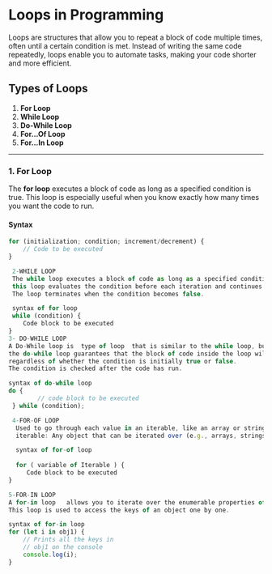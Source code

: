 # Loops in Programming

Loops are structures that allow you to repeat a block of code multiple times, often until a certain condition is met. Instead of writing the same code repeatedly, loops enable you to automate tasks, making your code shorter and more efficient.

## Types of Loops

1. **For Loop**
2. **While Loop**
3. **Do-While Loop**
4. **For...Of Loop**
5. **For...In Loop**

---

### 1. For Loop

The **for loop** executes a block of code as long as a specified condition is true. This loop is especially useful when you know exactly how many times you want the code to run.

#### Syntax
```javascript
for (initialization; condition; increment/decrement) {
    // Code to be executed
}

 2-WHILE LOOP
 The while loop executes a block of code as long as a specified condition is true. 
 this loop evaluates the condition before each iteration and continues running as long as the condition remains true.
 The loop terminates when the condition becomes false.

 syntax of for loop
 while (condition) {
    Code block to be executed
}
3- DO-WHILE LOOP
A Do-While loop is  type of loop  that is similar to the while loop, but with one key difference:
the do-while loop guarantees that the block of code inside the loop will be executed at least once,
regardless of whether the condition is initially true or false.
The condition is checked after the code has run.

syntax of do-while loop
do {   
        // code block to be executed 
 } while (condition);

 4-FOR-OF LOOP
  Used to go through each value in an iterable, like an array or string.
  iterable: Any object that can be iterated over (e.g., arrays, strings, maps).

  syntax of for-of loop 
  
  for ( variable of Iterable ) {
     Code block to be executed
}

5-FOR-IN LOOP
A for-in loop   allows you to iterate over the enumerable properties of an object. 
This loop is used to access the keys of an object one by one.

syntax of for-in loop
for (let i in obj1) {
    // Prints all the keys in
    // obj1 on the console
    console.log(i);
}
